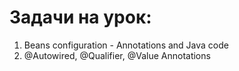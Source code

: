 # Задачи на урок:
1.  Beans configuration - Annotations and Java code
2.  @Autowired, @Qualifier, @Value Annotations


